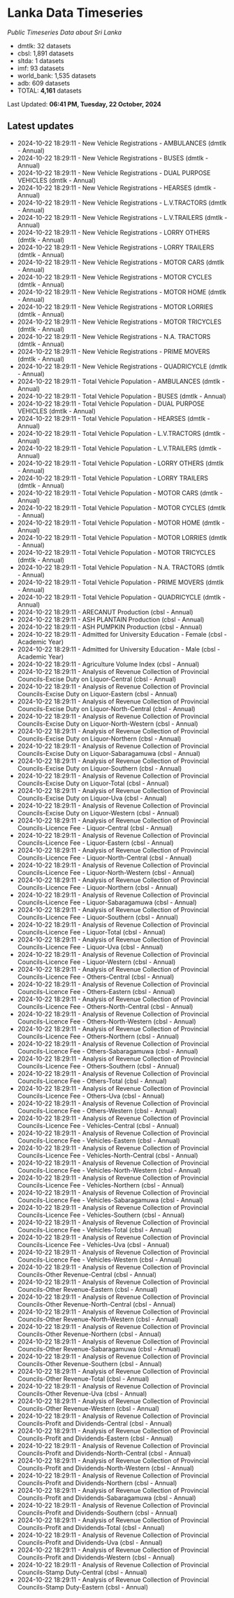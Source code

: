 # Lanka Data Timeseries
*Public Timeseries Data about Sri Lanka*

* dmtlk: 32 datasets
* cbsl: 1,891 datasets
* sltda: 1 datasets
* imf: 93 datasets
* world_bank: 1,535 datasets
* adb: 609 datasets
* TOTAL: **4,161** datasets

Last Updated: **06:41 PM, Tuesday, 22 October, 2024**

## Latest updates

* 2024-10-22 18:29:11 - New Vehicle Registrations - AMBULANCES (dmtlk - Annual)
* 2024-10-22 18:29:11 - New Vehicle Registrations - BUSES (dmtlk - Annual)
* 2024-10-22 18:29:11 - New Vehicle Registrations - DUAL PURPOSE VEHICLES (dmtlk - Annual)
* 2024-10-22 18:29:11 - New Vehicle Registrations - HEARSES (dmtlk - Annual)
* 2024-10-22 18:29:11 - New Vehicle Registrations - L.V.TRACTORS (dmtlk - Annual)
* 2024-10-22 18:29:11 - New Vehicle Registrations - L.V.TRAILERS (dmtlk - Annual)
* 2024-10-22 18:29:11 - New Vehicle Registrations - LORRY OTHERS (dmtlk - Annual)
* 2024-10-22 18:29:11 - New Vehicle Registrations - LORRY TRAILERS (dmtlk - Annual)
* 2024-10-22 18:29:11 - New Vehicle Registrations - MOTOR CARS (dmtlk - Annual)
* 2024-10-22 18:29:11 - New Vehicle Registrations - MOTOR CYCLES (dmtlk - Annual)
* 2024-10-22 18:29:11 - New Vehicle Registrations - MOTOR HOME (dmtlk - Annual)
* 2024-10-22 18:29:11 - New Vehicle Registrations - MOTOR LORRIES (dmtlk - Annual)
* 2024-10-22 18:29:11 - New Vehicle Registrations - MOTOR TRICYCLES (dmtlk - Annual)
* 2024-10-22 18:29:11 - New Vehicle Registrations - N.A. TRACTORS (dmtlk - Annual)
* 2024-10-22 18:29:11 - New Vehicle Registrations - PRIME MOVERS (dmtlk - Annual)
* 2024-10-22 18:29:11 - New Vehicle Registrations - QUADRICYCLE (dmtlk - Annual)
* 2024-10-22 18:29:11 - Total Vehicle Population - AMBULANCES (dmtlk - Annual)
* 2024-10-22 18:29:11 - Total Vehicle Population - BUSES (dmtlk - Annual)
* 2024-10-22 18:29:11 - Total Vehicle Population - DUAL PURPOSE VEHICLES (dmtlk - Annual)
* 2024-10-22 18:29:11 - Total Vehicle Population - HEARSES (dmtlk - Annual)
* 2024-10-22 18:29:11 - Total Vehicle Population - L.V.TRACTORS (dmtlk - Annual)
* 2024-10-22 18:29:11 - Total Vehicle Population - L.V.TRAILERS (dmtlk - Annual)
* 2024-10-22 18:29:11 - Total Vehicle Population - LORRY OTHERS (dmtlk - Annual)
* 2024-10-22 18:29:11 - Total Vehicle Population - LORRY TRAILERS (dmtlk - Annual)
* 2024-10-22 18:29:11 - Total Vehicle Population - MOTOR CARS (dmtlk - Annual)
* 2024-10-22 18:29:11 - Total Vehicle Population - MOTOR CYCLES (dmtlk - Annual)
* 2024-10-22 18:29:11 - Total Vehicle Population - MOTOR HOME (dmtlk - Annual)
* 2024-10-22 18:29:11 - Total Vehicle Population - MOTOR LORRIES (dmtlk - Annual)
* 2024-10-22 18:29:11 - Total Vehicle Population - MOTOR TRICYCLES (dmtlk - Annual)
* 2024-10-22 18:29:11 - Total Vehicle Population - N.A. TRACTORS (dmtlk - Annual)
* 2024-10-22 18:29:11 - Total Vehicle Population - PRIME MOVERS (dmtlk - Annual)
* 2024-10-22 18:29:11 - Total Vehicle Population - QUADRICYCLE (dmtlk - Annual)
* 2024-10-22 18:29:11 - ARECANUT Production (cbsl - Annual)
* 2024-10-22 18:29:11 - ASH PLANTAIN Production (cbsl - Annual)
* 2024-10-22 18:29:11 - ASH PUMPKIN Production (cbsl - Annual)
* 2024-10-22 18:29:11 - Admitted for University Education - Female (cbsl - Academic Year)
* 2024-10-22 18:29:11 - Admitted for University Education - Male (cbsl - Academic Year)
* 2024-10-22 18:29:11 - Agriculture Volume Index (cbsl - Annual)
* 2024-10-22 18:29:11 - Analysis of Revenue Collection of Provincial Councils-Excise Duty on Liquor-Central (cbsl - Annual)
* 2024-10-22 18:29:11 - Analysis of Revenue Collection of Provincial Councils-Excise Duty on Liquor-Eastern (cbsl - Annual)
* 2024-10-22 18:29:11 - Analysis of Revenue Collection of Provincial Councils-Excise Duty on Liquor-North-Central (cbsl - Annual)
* 2024-10-22 18:29:11 - Analysis of Revenue Collection of Provincial Councils-Excise Duty on Liquor-North-Western (cbsl - Annual)
* 2024-10-22 18:29:11 - Analysis of Revenue Collection of Provincial Councils-Excise Duty on Liquor-Northern (cbsl - Annual)
* 2024-10-22 18:29:11 - Analysis of Revenue Collection of Provincial Councils-Excise Duty on Liquor-Sabaragamuwa (cbsl - Annual)
* 2024-10-22 18:29:11 - Analysis of Revenue Collection of Provincial Councils-Excise Duty on Liquor-Southern (cbsl - Annual)
* 2024-10-22 18:29:11 - Analysis of Revenue Collection of Provincial Councils-Excise Duty on Liquor-Total (cbsl - Annual)
* 2024-10-22 18:29:11 - Analysis of Revenue Collection of Provincial Councils-Excise Duty on Liquor-Uva (cbsl - Annual)
* 2024-10-22 18:29:11 - Analysis of Revenue Collection of Provincial Councils-Excise Duty on Liquor-Western (cbsl - Annual)
* 2024-10-22 18:29:11 - Analysis of Revenue Collection of Provincial Councils-Licence Fee - Liquor-Central (cbsl - Annual)
* 2024-10-22 18:29:11 - Analysis of Revenue Collection of Provincial Councils-Licence Fee - Liquor-Eastern (cbsl - Annual)
* 2024-10-22 18:29:11 - Analysis of Revenue Collection of Provincial Councils-Licence Fee - Liquor-North-Central (cbsl - Annual)
* 2024-10-22 18:29:11 - Analysis of Revenue Collection of Provincial Councils-Licence Fee - Liquor-North-Western (cbsl - Annual)
* 2024-10-22 18:29:11 - Analysis of Revenue Collection of Provincial Councils-Licence Fee - Liquor-Northern (cbsl - Annual)
* 2024-10-22 18:29:11 - Analysis of Revenue Collection of Provincial Councils-Licence Fee - Liquor-Sabaragamuwa (cbsl - Annual)
* 2024-10-22 18:29:11 - Analysis of Revenue Collection of Provincial Councils-Licence Fee - Liquor-Southern (cbsl - Annual)
* 2024-10-22 18:29:11 - Analysis of Revenue Collection of Provincial Councils-Licence Fee - Liquor-Total (cbsl - Annual)
* 2024-10-22 18:29:11 - Analysis of Revenue Collection of Provincial Councils-Licence Fee - Liquor-Uva (cbsl - Annual)
* 2024-10-22 18:29:11 - Analysis of Revenue Collection of Provincial Councils-Licence Fee - Liquor-Western (cbsl - Annual)
* 2024-10-22 18:29:11 - Analysis of Revenue Collection of Provincial Councils-Licence Fee - Others-Central (cbsl - Annual)
* 2024-10-22 18:29:11 - Analysis of Revenue Collection of Provincial Councils-Licence Fee - Others-Eastern (cbsl - Annual)
* 2024-10-22 18:29:11 - Analysis of Revenue Collection of Provincial Councils-Licence Fee - Others-North-Central (cbsl - Annual)
* 2024-10-22 18:29:11 - Analysis of Revenue Collection of Provincial Councils-Licence Fee - Others-North-Western (cbsl - Annual)
* 2024-10-22 18:29:11 - Analysis of Revenue Collection of Provincial Councils-Licence Fee - Others-Northern (cbsl - Annual)
* 2024-10-22 18:29:11 - Analysis of Revenue Collection of Provincial Councils-Licence Fee - Others-Sabaragamuwa (cbsl - Annual)
* 2024-10-22 18:29:11 - Analysis of Revenue Collection of Provincial Councils-Licence Fee - Others-Southern (cbsl - Annual)
* 2024-10-22 18:29:11 - Analysis of Revenue Collection of Provincial Councils-Licence Fee - Others-Total (cbsl - Annual)
* 2024-10-22 18:29:11 - Analysis of Revenue Collection of Provincial Councils-Licence Fee - Others-Uva (cbsl - Annual)
* 2024-10-22 18:29:11 - Analysis of Revenue Collection of Provincial Councils-Licence Fee - Others-Western (cbsl - Annual)
* 2024-10-22 18:29:11 - Analysis of Revenue Collection of Provincial Councils-Licence Fee - Vehicles-Central (cbsl - Annual)
* 2024-10-22 18:29:11 - Analysis of Revenue Collection of Provincial Councils-Licence Fee - Vehicles-Eastern (cbsl - Annual)
* 2024-10-22 18:29:11 - Analysis of Revenue Collection of Provincial Councils-Licence Fee - Vehicles-North-Central (cbsl - Annual)
* 2024-10-22 18:29:11 - Analysis of Revenue Collection of Provincial Councils-Licence Fee - Vehicles-North-Western (cbsl - Annual)
* 2024-10-22 18:29:11 - Analysis of Revenue Collection of Provincial Councils-Licence Fee - Vehicles-Northern (cbsl - Annual)
* 2024-10-22 18:29:11 - Analysis of Revenue Collection of Provincial Councils-Licence Fee - Vehicles-Sabaragamuwa (cbsl - Annual)
* 2024-10-22 18:29:11 - Analysis of Revenue Collection of Provincial Councils-Licence Fee - Vehicles-Southern (cbsl - Annual)
* 2024-10-22 18:29:11 - Analysis of Revenue Collection of Provincial Councils-Licence Fee - Vehicles-Total (cbsl - Annual)
* 2024-10-22 18:29:11 - Analysis of Revenue Collection of Provincial Councils-Licence Fee - Vehicles-Uva (cbsl - Annual)
* 2024-10-22 18:29:11 - Analysis of Revenue Collection of Provincial Councils-Licence Fee - Vehicles-Western (cbsl - Annual)
* 2024-10-22 18:29:11 - Analysis of Revenue Collection of Provincial Councils-Other Revenue-Central (cbsl - Annual)
* 2024-10-22 18:29:11 - Analysis of Revenue Collection of Provincial Councils-Other Revenue-Eastern (cbsl - Annual)
* 2024-10-22 18:29:11 - Analysis of Revenue Collection of Provincial Councils-Other Revenue-North-Central (cbsl - Annual)
* 2024-10-22 18:29:11 - Analysis of Revenue Collection of Provincial Councils-Other Revenue-North-Western (cbsl - Annual)
* 2024-10-22 18:29:11 - Analysis of Revenue Collection of Provincial Councils-Other Revenue-Northern (cbsl - Annual)
* 2024-10-22 18:29:11 - Analysis of Revenue Collection of Provincial Councils-Other Revenue-Sabaragamuwa (cbsl - Annual)
* 2024-10-22 18:29:11 - Analysis of Revenue Collection of Provincial Councils-Other Revenue-Southern (cbsl - Annual)
* 2024-10-22 18:29:11 - Analysis of Revenue Collection of Provincial Councils-Other Revenue-Total (cbsl - Annual)
* 2024-10-22 18:29:11 - Analysis of Revenue Collection of Provincial Councils-Other Revenue-Uva (cbsl - Annual)
* 2024-10-22 18:29:11 - Analysis of Revenue Collection of Provincial Councils-Other Revenue-Western (cbsl - Annual)
* 2024-10-22 18:29:11 - Analysis of Revenue Collection of Provincial Councils-Profit and Dividends-Central (cbsl - Annual)
* 2024-10-22 18:29:11 - Analysis of Revenue Collection of Provincial Councils-Profit and Dividends-Eastern (cbsl - Annual)
* 2024-10-22 18:29:11 - Analysis of Revenue Collection of Provincial Councils-Profit and Dividends-North-Central (cbsl - Annual)
* 2024-10-22 18:29:11 - Analysis of Revenue Collection of Provincial Councils-Profit and Dividends-North-Western (cbsl - Annual)
* 2024-10-22 18:29:11 - Analysis of Revenue Collection of Provincial Councils-Profit and Dividends-Northern (cbsl - Annual)
* 2024-10-22 18:29:11 - Analysis of Revenue Collection of Provincial Councils-Profit and Dividends-Sabaragamuwa (cbsl - Annual)
* 2024-10-22 18:29:11 - Analysis of Revenue Collection of Provincial Councils-Profit and Dividends-Southern (cbsl - Annual)
* 2024-10-22 18:29:11 - Analysis of Revenue Collection of Provincial Councils-Profit and Dividends-Total (cbsl - Annual)
* 2024-10-22 18:29:11 - Analysis of Revenue Collection of Provincial Councils-Profit and Dividends-Uva (cbsl - Annual)
* 2024-10-22 18:29:11 - Analysis of Revenue Collection of Provincial Councils-Profit and Dividends-Western (cbsl - Annual)
* 2024-10-22 18:29:11 - Analysis of Revenue Collection of Provincial Councils-Stamp Duty-Central (cbsl - Annual)
* 2024-10-22 18:29:11 - Analysis of Revenue Collection of Provincial Councils-Stamp Duty-Eastern (cbsl - Annual)